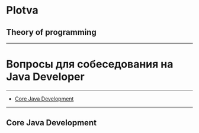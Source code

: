 # Plotva

## Theory of programming

___

# Вопросы для собеседования на Java Developer

___

- [Core Java Development](#core-java-development)

___

## Core Java Development






